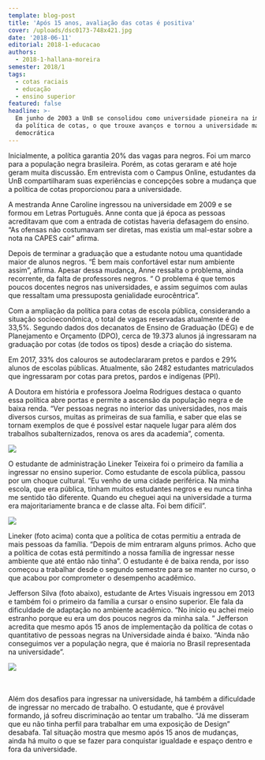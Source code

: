 ```yaml
---
template: blog-post
title: 'Após 15 anos, avaliação das cotas é positiva'
cover: /uploads/dsc0173-748x421.jpg
date: '2018-06-11'
editorial: 2018-1-educacao
authors:
  - 2018-1-hallana-moreira
semester: 2018/1
tags:
  - cotas raciais
  - educação
  - ensino superior
featured: false
headline: >-
  Em junho de 2003 a UnB se consolidou como universidade pioneira na implantação
  da política de cotas, o que trouxe avanços e tornou a universidade mais
  democrática
---
```





Inicialmente, a política garantia 20% das vagas para negros. Foi um marco para a população negra brasileira. Porém, as cotas geraram e até hoje geram muita discussão. Em entrevista com o Campus Online, estudantes da UnB compartilharam suas experiências e concepções sobre a mudança que a política de cotas proporcionou para a universidade.



A mestranda Anne Caroline ingressou na universidade em 2009 e se formou em Letras Português. Anne conta que já época as pessoas acreditavam que com a entrada de cotistas haveria defasagem do ensino. “As ofensas não costumavam ser diretas, mas existia um mal-estar sobre a nota na CAPES cair” afirma.



Depois de terminar a graduação que a estudante notou uma quantidade maior de alunos negros. “É bem mais confortável estar num ambiente assim”, afirma. Apesar dessa mudança, Anne ressalta o problema, ainda recorrente, da falta de professores negros. “ O problema é que temos poucos docentes negros nas universidades, e assim seguimos com aulas que ressaltam uma pressuposta genialidade eurocêntrica”.



Com a ampliação da política para cotas de escola pública, considerando a situação socioeconômica, o total de vagas reservadas atualmente é de 33,5%. Segundo dados dos decanatos de Ensino de Graduação (DEG) e de Planejamento e Orçamento (DPO), cerca de 19.373 alunos já ingressaram na graduação por cotas (de todos os tipos) desde a criação do sistema.



Em 2017, 33% dos calouros se autodeclararam pretos e pardos e 29% alunos de escolas públicas. Atualmente, são 2482 estudantes matriculados que ingressaram por cotas para pretos, pardos e indígenas (PPI).



A Doutora em história e professora Joelma Rodrigues destaca o quanto essa política abre portas e permite a ascensão da população negra e de baixa renda. “Ver pessoas negras no interior das universidades, nos mais diversos cursos, muitas as primeiras de sua família, e saber que elas se tornam exemplos de que é possível estar naquele lugar para além dos trabalhos subalternizados, renova os ares da academia”, comenta.

![](/uploads/dsc0150-1024x683.jpg)

O estudante de administração Lineker Teixeira foi o primeiro da família a ingressar no ensino superior. Como estudante de escola pública, passou por um choque cultural. “Eu venho de uma cidade periférica. Na minha escola, que era pública, tinham muitos estudantes negros e eu nunca tinha me sentido tão diferente. Quando eu cheguei aqui na universidade a turma era majoritariamente branca e de classe alta. Foi bem difícil”.



![](/uploads/20180609_124403-1024x831.jpg)

Lineker (foto acima) conta que a política de cotas permitiu a entrada de mais pessoas da família. “Depois de mim entraram alguns primos. Acho que a política de cotas está permitindo a nossa família de ingressar nesse ambiente que até então não tinha”. O estudante é de baixa renda, por isso começou a trabalhar desde o segundo semestre para se manter no curso, o que acabou por comprometer o desempenho acadêmico.



Jefferson Silva (foto abaixo), estudante de Artes Visuais ingressou em 2013 e também foi o primeiro da família a cursar o ensino superior. Ele fala da dificuldade de adaptação no ambiente acadêmico. “No início eu achei meio estranho porque eu era um dos poucos negros da minha sala. ” Jefferson acredita que mesmo após 15 anos de implementação da política de cotas o quantitativo de pessoas negras na Universidade ainda é baixo. “Ainda não conseguimos ver a população negra, que é maioria no Brasil representada na universidade”.

![](/uploads/20180609_124831-1024x772.jpg)

\
\
Além dos desafios para ingressar na universidade, há também a dificuldade de ingressar no mercado de trabalho. O estudante, que é provável formando, já sofreu discriminação ao tentar um trabalho. “Já me disseram que eu não tinha perfil para trabalhar em uma exposição de Design” desabafa. Tal situação mostra que mesmo após 15 anos de mudanças, ainda há muito o que se  fazer para conquistar igualdade e espaço dentro e fora da universidade.
